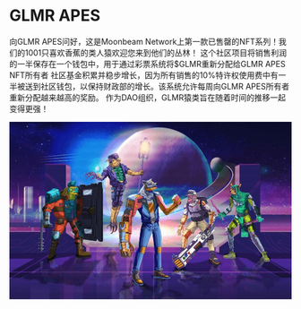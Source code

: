 # GLMR APES

向GLMR APES问好，这是Moonbeam Network上第一款已售罄的NFT系列！我们的1001只喜欢香蕉的类人猿欢迎您来到他们的丛林！
这个社区项目将销售利润的一半保存在一个钱包中，用于通过彩票系统将$GLMR重新分配给GLMR APES NFT所有者
社区基金积累并稳步增长，因为所有销售的10%特许权使用费中有一半被送到社区钱包，以保持财政部的增长。该系统允许每周向GLMR APES所有者重新分配越来越高的奖励。
作为DAO组织，GLMR猿类旨在随着时间的推移一起变得更强！

![glitchgoonseth-dapp-games-eth-image1_13396bb28151f8e5bcbdf111390c7e98](glitchgoonseth-dapp-games-eth-image1_13396bb28151f8e5bcbdf111390c7e98.png)
